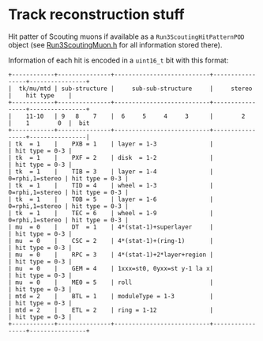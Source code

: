 # Track reconstruction stuff

Hit patter of Scouting muons if available as a `Run3ScoutingHitPatternPOD` object (see [Run3ScoutingMuon.h](https://github.com/cms-sw/cmssw/blob/master/DataFormats/Scouting/interface/Run3ScoutingMuon.h) for all information stored there).

Information of each hit is encoded in a `uint16_t` bit with this format:

```
+------------+---------------+---------------------------+-----------------+----------------+
|  tk/mu/mtd | sub-structure |     sub-sub-structure     |     stereo      |    hit type    |
+------------+---------------+---------------------------+-----------------+----------------+
|    11-10   | 9   8    7    |  6     5     4     3      |        2        |    1        0  |  bit
+------------+---------------+---------------------------+-----------------+----------------|
| tk  = 1    |    PXB = 1    | layer = 1-3               |                 | hit type = 0-3 |
| tk  = 1    |    PXF = 2    | disk  = 1-2               |                 | hit type = 0-3 |
| tk  = 1    |    TIB = 3    | layer = 1-4               | 0=rphi,1=stereo | hit type = 0-3 |
| tk  = 1    |    TID = 4    | wheel = 1-3               | 0=rphi,1=stereo | hit type = 0-3 |
| tk  = 1    |    TOB = 5    | layer = 1-6               | 0=rphi,1=stereo | hit type = 0-3 |
| tk  = 1    |    TEC = 6    | wheel = 1-9               | 0=rphi,1=stereo | hit type = 0-3 |
| mu  = 0    |    DT  = 1    | 4*(stat-1)+superlayer     |                 | hit type = 0-3 |
| mu  = 0    |    CSC = 2    | 4*(stat-1)+(ring-1)       |                 | hit type = 0-3 |
| mu  = 0    |    RPC = 3    | 4*(stat-1)+2*layer+region |                 | hit type = 0-3 |
| mu  = 0    |    GEM = 4    | 1xxx=st0, 0yxx=st y-1 la x|                 | hit type = 0-3 |
| mu  = 0    |    ME0 = 5    | roll                      |                 | hit type = 0-3 |
| mtd = 2    |    BTL = 1    | moduleType = 1-3          |                 | hit type = 0-3 |
| mtd = 2    |    ETL = 2    | ring = 1-12               |                 | hit type = 0-3 |
+------------+---------------+---------------------------+-----------------+----------------+
```



